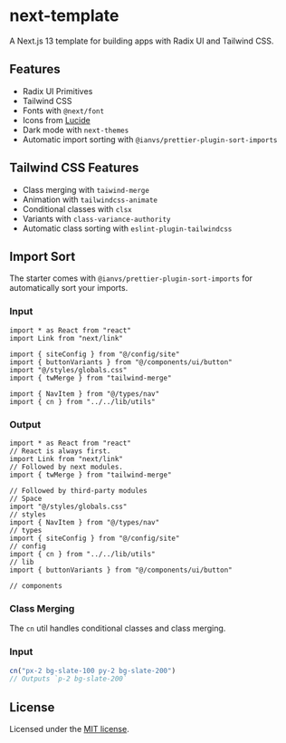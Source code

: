 # next-template

A Next.js 13 template for building apps with Radix UI and Tailwind CSS.

## Features

- Radix UI Primitives
- Tailwind CSS
- Fonts with `@next/font`
- Icons from [Lucide](https://lucide.dev)
- Dark mode with `next-themes`
- Automatic import sorting with `@ianvs/prettier-plugin-sort-imports`

## Tailwind CSS Features

- Class merging with `taiwind-merge`
- Animation with `tailwindcss-animate`
- Conditional classes with `clsx`
- Variants with `class-variance-authority`
- Automatic class sorting with `eslint-plugin-tailwindcss`

## Import Sort

The starter comes with `@ianvs/prettier-plugin-sort-imports` for automatically sort your imports.

### Input

```tsx
import * as React from "react"
import Link from "next/link"

import { siteConfig } from "@/config/site"
import { buttonVariants } from "@/components/ui/button"
import "@/styles/globals.css"
import { twMerge } from "tailwind-merge"

import { NavItem } from "@/types/nav"
import { cn } from "../../lib/utils"
```

### Output

```tsx
import * as React from "react"
// React is always first.
import Link from "next/link"
// Followed by next modules.
import { twMerge } from "tailwind-merge"

// Followed by third-party modules
// Space
import "@/styles/globals.css"
// styles
import { NavItem } from "@/types/nav"
// types
import { siteConfig } from "@/config/site"
// config
import { cn } from "../../lib/utils"
// lib
import { buttonVariants } from "@/components/ui/button"

// components
```

### Class Merging

The `cn` util handles conditional classes and class merging.

### Input

```ts
cn("px-2 bg-slate-100 py-2 bg-slate-200")
// Outputs `p-2 bg-slate-200`
```

## License

Licensed under the [MIT license](https://github.com/shadcn/ui/blob/main/LICENSE.md).
